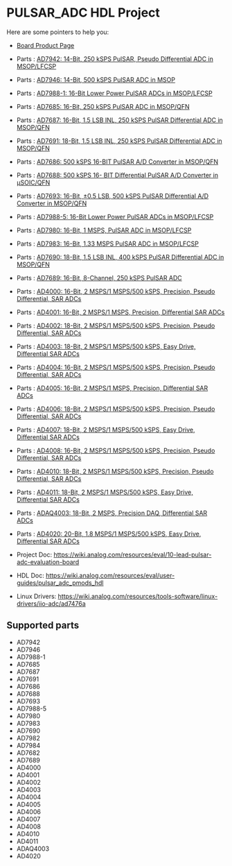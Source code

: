 # PULSAR_ADC HDL Project

Here are some pointers to help you:
  * [Board Product Page](https://www.analog.com/eval-ad400x-fmcz)
  * Parts : [AD7942:   14-Bit, 250 kSPS PulSAR, Pseudo Differential ADC in MSOP/LFCSP](https://www.analog.com/ad7942)
  * Parts : [AD7946:   14-Bit, 500 kSPS PulSAR ADC in MSOP](https://www.analog.com/ad7946)
  * Parts : [AD7988-1: 16-Bit Lower Power PulSAR ADCs in MSOP/LFCSP](https://www.analog.com/ad7988-1)
  * Parts : [AD7685:   16-Bit, 250 kSPS PulSAR ADC in MSOP/QFN](https://www.analog.com/ad7685)
  * Parts : [AD7687:   16-Bit, 1.5 LSB INL, 250 kSPS PulSAR Differential ADC in MSOP/QFN](https://www.analog.com/ad7687)
  * Parts : [AD7691:   18-Bit, 1.5 LSB INL, 250 kSPS PulSAR Differential ADC in MSOP/QFN](https://www.analog.com/ad7691)
  * Parts : [AD7686:   500 kSPS 16-BIT PulSAR A/D Converter in MSOP/QFN](https://www.analog.com/ad7686)
  * Parts : [AD7688:   500 kSPS 16- BIT Differential PulSAR A/D Converter in µSOIC/QFN](https://www.analog.com/ad7688)
  * Parts : [AD7693:   16-Bit, ±0.5 LSB, 500 kSPS PulSAR Differential A/D Converter in MSOP/QFN](https://www.analog.com/ad7693)
  * Parts : [AD7988-5: 16-Bit Lower Power PulSAR ADCs in MSOP/LFCSP](https://www.analog.com/ad7988-5)
  * Parts : [AD7980:   16-Bit, 1 MSPS, PulSAR ADC in MSOP/LFCSP](https://www.analog.com/ad7980)
  * Parts : [AD7983:   16-Bit, 1.33 MSPS PulSAR ADC in MSOP/LFCSP](https://www.analog.com/ad7983)
  * Parts : [AD7690:   18-Bit, 1.5 LSB INL, 400 kSPS PulSAR Differential ADC in MSOP/QFN](https://www.analog.com/ad7690)
  * Parts : [AD7689:   16-Bit, 8-Channel, 250 kSPS PulSAR ADC](https://www.analog.com/ad7689)
  * Parts : [AD4000:   16-Bit, 2 MSPS/1 MSPS/500 kSPS, Precision, Pseudo Differential, SAR ADCs](https://www.analog.com/ad4000)
  * Parts : [AD4001:   16-Bit, 2 MSPS/1 MSPS, Precision, Differential SAR ADCs](https://www.analog.com/ad4001)
  * Parts : [AD4002:   18-Bit, 2 MSPS/1 MSPS/500 kSPS, Precision, Pseudo Differential, SAR ADCs](https://www.analog.com/ad4002)
  * Parts : [AD4003:   18-Bit, 2 MSPS/1 MSPS/500 kSPS, Easy Drive, Differential SAR ADCs](https://www.analog.com/ad4003)
  * Parts : [AD4004:   16-Bit, 2 MSPS/1 MSPS/500 kSPS, Precision, Pseudo Differential, SAR ADCs](https://www.analog.com/ad4004)
  * Parts : [AD4005:   16-Bit, 2 MSPS/1 MSPS, Precision, Differential SAR ADCs](https://www.analog.com/ad4005)
  * Parts : [AD4006:   18-Bit, 2 MSPS/1 MSPS/500 kSPS, Precision, Pseudo Differential, SAR ADCs](https://www.analog.com/ad4006)
  * Parts : [AD4007:   18-Bit, 2 MSPS/1 MSPS/500 kSPS, Easy Drive, Differential SAR ADCs](https://www.analog.com/ad4007)
  * Parts : [AD4008:   16-Bit, 2 MSPS/1 MSPS/500 kSPS, Precision, Pseudo Differential, SAR ADCs](https://www.analog.com/ad4008)
  * Parts : [AD4010:   18-Bit, 2 MSPS/1 MSPS/500 kSPS, Precision, Pseudo Differential, SAR ADCs](https://www.analog.com/ad4010)
  * Parts : [AD4011:   18-Bit, 2 MSPS/1 MSPS/500 kSPS, Easy Drive, Differential SAR ADCs](https://www.analog.com/ad4011)
  * Parts : [ADAQ4003: 18-Bit, 2 MSPS, Precision DAQ, Differential SAR ADCs](https://www.analog.com/adaq4003)
  * Parts : [AD4020:   20-Bit, 1.8 MSPS/1 MSPS/500 kSPS, Easy Drive, Differential SAR ADCs](https://www.analog.com/ad4020)

  * Project Doc: https://wiki.analog.com/resources/eval/10-lead-pulsar-adc-evaluation-board
  * HDL Doc: https://wiki.analog.com/resources/eval/user-guides/pulsar_adc_pmods_hdl
  * Linux Drivers: https://wiki.analog.com/resources/tools-software/linux-drivers/iio-adc/ad7476a

## Supported parts

  * AD7942
  * AD7946
  * AD7988-1
  * AD7685
  * AD7687
  * AD7691
  * AD7686
  * AD7688
  * AD7693
  * AD7988-5
  * AD7980
  * AD7983
  * AD7690
  * AD7982
  * AD7984
  * AD7682
  * AD7689
  * AD4000
  * AD4001
  * AD4002
  * AD4003
  * AD4004
  * AD4005
  * AD4006
  * AD4007
  * AD4008
  * AD4010
  * AD4011
  * ADAQ4003
  * AD4020
